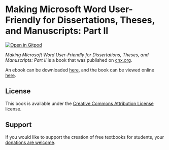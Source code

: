 # Making Microsoft Word User-Friendly for Dissertations, Theses, and Manuscripts: Part II

[![Open in Gitpod](https://gitpod.io/button/open-in-gitpod.svg)](https://gitpod.io/from-referrer/)

_Making Microsoft Word User-Friendly for Dissertations, Theses, and Manuscripts: Part II_ is a book that was published on [cnx.org](https://cnx.org/).

An ebook can be downloaded [here](https://github.com/cnx-user-books/cnxbook-making-microsoft-word-user-friendly-for-dissertations-theses-and-manuscripts-part-ii/releases/latest), and the book can be viewed online [here](https://github.com/cnx-user-books/cnxbook-making-microsoft-word-user-friendly-for-dissertations-theses-and-manuscripts-part-ii/releases/latest).

## License
This book is available under the [Creative Commons Attribution License](./LICENSE) license.

## Support
If you would like to support the creation of free textbooks for students, your [donations are welcome](https://riceconnect.rice.edu/donation/support-openstax-banner).
